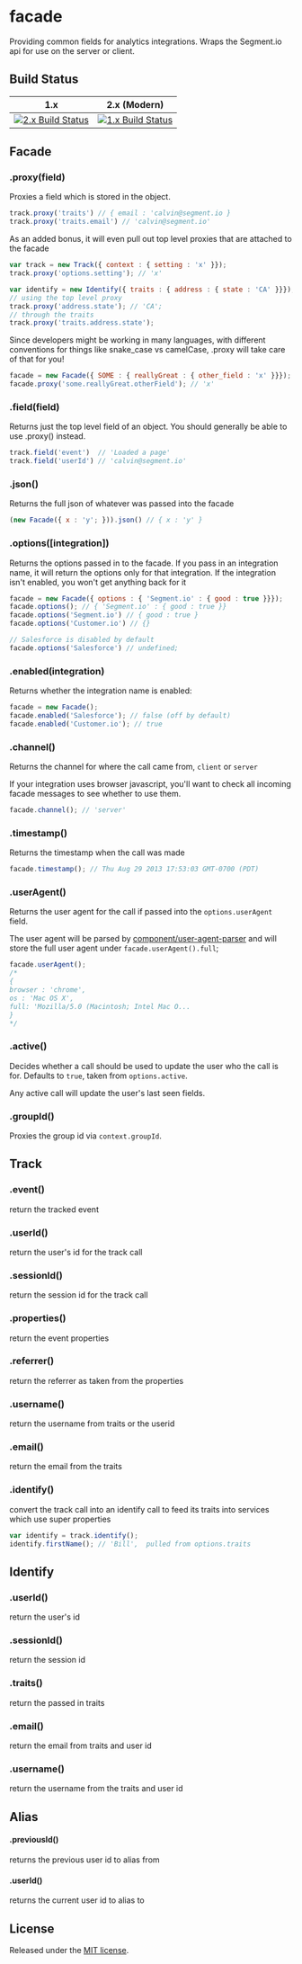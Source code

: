 # facade

Providing common fields for analytics integrations. Wraps the Segment.io api for use on the server or client.

## Build Status

1.x                                          | 2.x (Modern)
---                                          | ---
[![2.x Build Status][ci-2.x-badge]][ci-link] | [![1.x Build Status][ci-1.x-badge]][ci-link]

## Facade

### .proxy(field)

Proxies a field which is stored in the object.

```javascript
track.proxy('traits') // { email : 'calvin@segment.io }
track.proxy('traits.email') // 'calvin@segment.io'
```

As an added bonus, it will even pull out top level proxies that are attached to the facade

```javascript
var track = new Track({ context : { setting : 'x' }});
track.proxy('options.setting'); // 'x'

var identify = new Identify({ traits : { address : { state : 'CA' }}});
// using the top level proxy
track.proxy('address.state'); // 'CA';
// through the traits
track.proxy('traits.address.state');
```

Since developers might be working in many languages, with different conventions for things like snake_case vs camelCase, .proxy will take care of that for you!

```javascript
facade = new Facade({ SOME : { reallyGreat : { other_field : 'x' }}});
facade.proxy('some.reallyGreat.otherField'); // 'x'
```

### .field(field)

Returns just the top level field of an object. You should generally be able to use .proxy() instead.

```javascript
track.field('event')  // 'Loaded a page'
track.field('userId') // 'calvin@segment.io'
```

### .json()

Returns the full json of whatever was passed into the facade

```javascript
(new Facade({ x : 'y'; })).json() // { x : 'y' }
```

### .options([integration])

Returns the options passed in to the facade. If you pass in an integration name, it will return the options only for that integration. If the integration isn't enabled, you won't get anything back for it

```javascript
facade = new Facade({ options : { 'Segment.io' : { good : true }}});
facade.options(); // { 'Segment.io' : { good : true }}
facade.options('Segment.io') // { good : true }
facade.options('Customer.io') // {}

// Salesforce is disabled by default
facade.options('Salesforce') // undefined;
```

### .enabled(integration)

Returns whether the integration name is enabled:

```javascript
facade = new Facade();
facade.enabled('Salesforce'); // false (off by default)
facade.enabled('Customer.io'); // true
```

### .channel()

Returns the channel for where the call came from, `client` or `server`

If your integration uses browser javascript, you'll want to check all incoming facade messages to see whether to use them.

```javascript
facade.channel(); // 'server'
```

### .timestamp()

Returns the timestamp when the call was made

```javascript
facade.timestamp(); // Thu Aug 29 2013 17:53:03 GMT-0700 (PDT)
```

### .userAgent()

Returns the user agent for the call if passed into the `options.userAgent` field.

The user agent will be parsed by [component/user-agent-parser](https://github.com/component/user-agent-parser) and will store the full user agent under `facade.userAgent().full`;

```javascript
facade.userAgent();
/*
{
browser : 'chrome',
os : 'Mac OS X',
full: 'Mozilla/5.0 (Macintosh; Intel Mac O...
}
*/
```

### .active()

Decides whether a call should be used to update the user who the call is for. Defaults to `true`, taken from `options.active`.

Any active call will update the user's last seen fields.

### .groupId()

Proxies the group id via `context.groupId`.

## Track

### .event()

return the tracked event

### .userId()

return the user's id for the track call

### .sessionId()

return the session id for the track call

### .properties()

return the event properties

### .referrer()

return the referrer as taken from the properties

### .username()

return the username from traits or the userid

### .email()

return the email from the traits

### .identify()

convert the track call into an identify call to feed its traits into services which use super properties

```javascript
var identify = track.identify();
identify.firstName(); // 'Bill',  pulled from options.traits
```

## Identify

### .userId()

return the user's id

### .sessionId()

return the session id

### .traits()

return the passed in traits

### .email()

return the email from traits and user id

### .username()

return the username from the traits and user id

## Alias

#### .previousId()

returns the previous user id to alias from

#### .userId()

returns the current user id to alias to

## License

Released under the [MIT license](License.md).


[ci-link]: https://travis-ci.org/segmentio/facade
[ci-1.x-badge]: https://travis-ci.org/segmentio/facade.png?branch=1.x
[ci-2.x-badge]: https://travis-ci.org/segmentio/facade.png?branch=master
